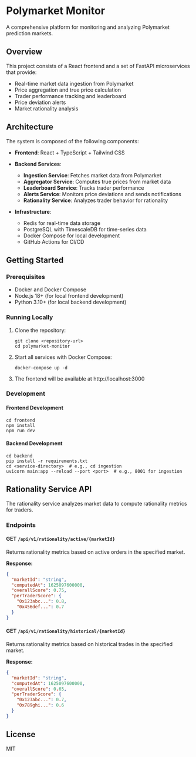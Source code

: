 # Polymarket Monitor

A comprehensive platform for monitoring and analyzing Polymarket prediction markets.

## Overview

This project consists of a React frontend and a set of FastAPI microservices that provide:

- Real-time market data ingestion from Polymarket
- Price aggregation and true price calculation 
- Trader performance tracking and leaderboard
- Price deviation alerts
- Market rationality analysis

## Architecture

The system is composed of the following components:

- **Frontend**: React + TypeScript + Tailwind CSS
- **Backend Services**:
  - **Ingestion Service**: Fetches market data from Polymarket
  - **Aggregator Service**: Computes true prices from market data
  - **Leaderboard Service**: Tracks trader performance
  - **Alerts Service**: Monitors price deviations and sends notifications
  - **Rationality Service**: Analyzes trader behavior for rationality

- **Infrastructure**:
  - Redis for real-time data storage
  - PostgreSQL with TimescaleDB for time-series data
  - Docker Compose for local development
  - GitHub Actions for CI/CD

## Getting Started

### Prerequisites

- Docker and Docker Compose
- Node.js 18+ (for local frontend development)
- Python 3.10+ (for local backend development)

### Running Locally

1. Clone the repository:
   ```
   git clone <repository-url>
   cd polymarket-monitor
   ```

2. Start all services with Docker Compose:
   ```
   docker-compose up -d
   ```

3. The frontend will be available at http://localhost:3000

### Development

#### Frontend Development

```
cd frontend
npm install
npm run dev
```

#### Backend Development

```
cd backend
pip install -r requirements.txt
cd <service-directory>  # e.g., cd ingestion
uvicorn main:app --reload --port <port>  # e.g., 8001 for ingestion
```

## Rationality Service API

The rationality service analyzes market data to compute rationality metrics for traders.

### Endpoints

#### GET `/api/v1/rationality/active/{marketId}`

Returns rationality metrics based on active orders in the specified market.

**Response:**
```json
{
  "marketId": "string",
  "computedAt": 1625097600000,
  "overallScore": 0.75,
  "perTraderScore": {
    "0x123abc...": 0.8,
    "0x456def...": 0.7
  }
}
```

#### GET `/api/v1/rationality/historical/{marketId}`

Returns rationality metrics based on historical trades in the specified market.

**Response:**
```json
{
  "marketId": "string",
  "computedAt": 1625097600000,
  "overallScore": 0.65,
  "perTraderScore": {
    "0x123abc...": 0.7,
    "0x789ghi...": 0.6
  }
}
```

## License

MIT 